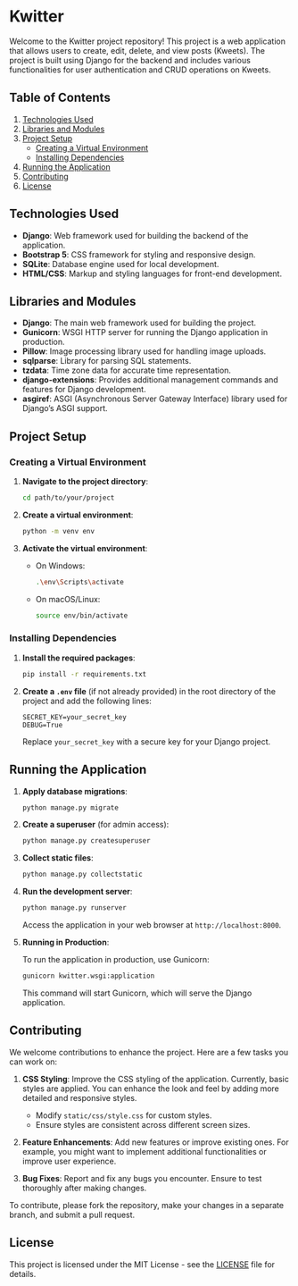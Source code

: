 # Kwitter

Welcome to the Kwitter project repository! This project is a web application that allows users to create, edit, delete, and view posts (Kweets). The project is built using Django for the backend and includes various functionalities for user authentication and CRUD operations on Kweets.

## Table of Contents

1. [Technologies Used](#technologies-used)
2. [Libraries and Modules](#libraries-and-modules)
3. [Project Setup](#project-setup)
   - [Creating a Virtual Environment](#creating-a-virtual-environment)
   - [Installing Dependencies](#installing-dependencies)
4. [Running the Application](#running-the-application)
5. [Contributing](#contributing)
6. [License](#license)

## Technologies Used

- **Django**: Web framework used for building the backend of the application.
- **Bootstrap 5**: CSS framework for styling and responsive design.
- **SQLite**: Database engine used for local development.
- **HTML/CSS**: Markup and styling languages for front-end development.

## Libraries and Modules

- **Django**: The main web framework used for building the project.
- **Gunicorn**: WSGI HTTP server for running the Django application in production.
- **Pillow**: Image processing library used for handling image uploads.
- **sqlparse**: Library for parsing SQL statements.
- **tzdata**: Time zone data for accurate time representation.
- **django-extensions**: Provides additional management commands and features for Django development.
- **asgiref**: ASGI (Asynchronous Server Gateway Interface) library used for Django’s ASGI support.

## Project Setup

### Creating a Virtual Environment

1. **Navigate to the project directory**:
    ```bash
    cd path/to/your/project
    ```

2. **Create a virtual environment**:
    ```bash
    python -m venv env
    ```

3. **Activate the virtual environment**:
    - On Windows:
      ```bash
      .\env\Scripts\activate
      ```
    - On macOS/Linux:
      ```bash
      source env/bin/activate
      ```

### Installing Dependencies

1. **Install the required packages**:
    ```bash
    pip install -r requirements.txt
    ```

2. **Create a `.env` file** (if not already provided) in the root directory of the project and add the following lines:
    ```env
    SECRET_KEY=your_secret_key
    DEBUG=True
    ```

   Replace `your_secret_key` with a secure key for your Django project.

## Running the Application

1. **Apply database migrations**:
    ```bash
    python manage.py migrate
    ```

2. **Create a superuser** (for admin access):
    ```bash
    python manage.py createsuperuser
    ```

3. **Collect static files**:
    ```bash
    python manage.py collectstatic
    ```

4. **Run the development server**:
    ```bash
    python manage.py runserver
    ```

   Access the application in your web browser at `http://localhost:8000`.

5. **Running in Production**:

   To run the application in production, use Gunicorn:

    ```bash
    gunicorn kwitter.wsgi:application
    ```

   This command will start Gunicorn, which will serve the Django application.

## Contributing

We welcome contributions to enhance the project. Here are a few tasks you can work on:

1. **CSS Styling**: Improve the CSS styling of the application. Currently, basic styles are applied. You can enhance the look and feel by adding more detailed and responsive styles.

   - Modify `static/css/style.css` for custom styles.
   - Ensure styles are consistent across different screen sizes.

2. **Feature Enhancements**: Add new features or improve existing ones. For example, you might want to implement additional functionalities or improve user experience.

3. **Bug Fixes**: Report and fix any bugs you encounter. Ensure to test thoroughly after making changes.

To contribute, please fork the repository, make your changes in a separate branch, and submit a pull request.

## License

This project is licensed under the MIT License - see the [LICENSE](LICENSE) file for details.
